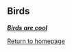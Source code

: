 ## Birds

***[Birds are cool](https://en.wikipedia.org/wiki/Bird)***
  
    
      
        
          
            
              
                
                  
                    
                      
[Return to homepage](README.md)
